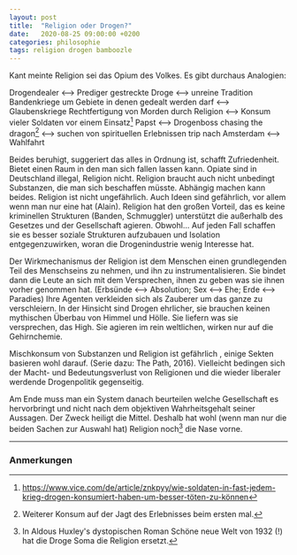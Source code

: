 ```yaml
---
layout: post
title:  "Religion oder Drogen?"
date:   2020-08-25 09:00:00 +0200
categories: philosophie
tags: religion drogen bamboozle
---
```


Kant meinte Religion sei das Opium des Volkes. Es gibt durchaus Analogien:

Drogendealer <--> Prediger
gestreckte Droge <--> unreine Tradition
Bandenkriege um Gebiete in denen gedealt werden darf <--> Glaubenskriege
Rechtfertigung von Morden durch Religion <--> Konsum vieler Soldaten vor einem Einsatz[^1]
Papst <--> Drogenboss
chasing the dragon[^2] <--> suchen von spirituellen Erlebnissen
trip nach Amsterdam <--> Wahlfahrt

[^1]: https://www.vice.com/de/article/znkpyy/wie-soldaten-in-fast-jedem-krieg-drogen-konsumiert-haben-um-besser-töten-zu-können
[^2]: Weiterer Konsum auf der Jagt des Erlebnisses beim ersten mal.

Beides beruhigt, suggeriert das alles in Ordnung ist, schafft Zufriedenheit. Bietet einen Raum in den man sich fallen lassen kann. Opiate sind in Deutschland illegal, Religion nicht. Religion braucht auch nicht unbedingt Substanzen, die man sich beschaffen müsste. Abhängig machen kann beides. Religion ist nicht ungefährlich. Auch Ideen sind gefährlich, vor allem wenn man nur eine hat (Alain). Religion hat den großen Vorteil, das es keine kriminellen Strukturen (Banden, Schmuggler) unterstützt die außerhalb des Gesetzes und der Gesellschaft agieren. Obwohl... Auf jeden Fall schaffen sie es besser soziale Strukturen aufzubauen und Isolation entgegenzuwirken, woran die Drogenindustrie wenig Interesse hat.

Der Wirkmechanismus der Religion ist dem Menschen einen grundlegenden Teil des Menschseins zu nehmen, und ihn zu instrumentalisieren. Sie bindet dann die Leute an sich mit dem Versprechen, ihnen zu geben was sie ihnen vorher genommen hat. (Erbsünde <--> Absolution; Sex <--> Ehe; Erde <--> Paradies)
Ihre Agenten verkleiden sich als Zauberer um das ganze zu verschleiern. In der Hinsicht sind Drogen ehrlicher, sie brauchen keinen mythischen Überbau von Himmel und Hölle. Sie liefern was sie versprechen, das High. Sie agieren im rein weltlichen, wirken nur auf die Gehirnchemie. 

Mischkonsum von Substanzen und Religion ist gefährlich , einige Sekten basieren wohl darauf. (Serie dazu: The Path, 2016).
Vielleicht bedingen sich der Macht- und Bedeutungsverlust von Religionen und die wieder liberaler werdende Drogenpolitik gegenseitig.

Am Ende muss man ein System danach beurteilen welche Gesellschaft es hervorbringt und nicht nach dem objektiven Wahrheitsgehalt seiner Aussagen. Der Zweck heiligt die Mittel. Deshalb hat wohl (wenn man nur die beiden Sachen zur Auswahl hat) Religion noch[^3] die Nase vorne.

[^3]: In Aldous Huxley's dystopischen Roman Schöne neue Welt von 1932 (!) hat die Droge Soma die Religion ersetzt. 

------------------------
### Anmerkungen







